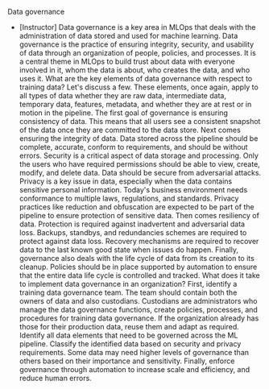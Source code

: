 Data governance
- [Instructor] Data governance is a key area in MLOps that deals with the administration of data stored and used for machine learning. Data governance is the practice of ensuring integrity, security, and usability of data through an organization of people, policies, and processes. It is a central theme in MLOps to build trust about data with everyone involved in it, whom the data is about, who creates the data, and who uses it. What are the key elements of data governance with respect to training data? Let's discuss a few. These elements, once again, apply to all types of data whether they are raw data, intermediate data, temporary data, features, metadata, and whether they are at rest or in motion in the pipeline. The first goal of governance is ensuring consistency of data. This means that all users see a consistent snapshot of the data once they are committed to the data store. Next comes ensuring the integrity of data. Data stored across the pipeline should be complete, accurate, conform to requirements, and should be without errors. Security is a critical aspect of data storage and processing. Only the users who have required permissions should be able to view, create, modify, and delete data. Data should be secure from adversarial attacks. Privacy is a key issue in data, especially when the data contains sensitive personal information. Today's business environment needs conformance to multiple laws, regulations, and standards. Privacy practices like reduction and obfuscation are expected to be part of the pipeline to ensure protection of sensitive data. Then comes resiliency of data. Protection is required against inadvertent and adversarial data loss. Backups, standbys, and redundancies schemes are required to protect against data loss. Recovery mechanisms are required to recover data to the last known good state when issues do happen. Finally, governance also deals with the life cycle of data from its creation to its cleanup. Policies should be in place supported by automation to ensure that the entire data life cycle is controlled and tracked. What does it take to implement data governance in an organization? First, identify a training data governance team. The team should contain both the owners of data and also custodians. Custodians are administrators who manage the data governance functions, create policies, processes, and procedures for training data governance. If the organization already has those for their production data, reuse them and adapt as required. Identify all data elements that need to be governed across the ML pipeline. Classify the identified data based on security and privacy requirements. Some data may need higher levels of governance than others based on their importance and sensitivity. Finally, enforce governance through automation to increase scale and efficiency, and reduce human errors.